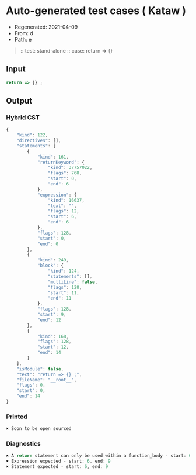 # Auto-generated test cases ( Kataw )
- Regenerated: 2021-04-09
- From: d
- Path: e
> :: test: stand-alone
> :: case: return => {}
## Input

`````js
return => {} ;
`````

## Output

### Hybrid CST

```javascript
{
    "kind": 122,
    "directives": [],
    "statements": [
        {
            "kind": 161,
            "returnKeyword": {
                "kind": 37757022,
                "flags": 768,
                "start": 0,
                "end": 6
            },
            "expression": {
                "kind": 16637,
                "text": "",
                "flags": 12,
                "start": 6,
                "end": 6
            },
            "flags": 128,
            "start": 0,
            "end": 0
        },
        {
            "kind": 249,
            "block": {
                "kind": 124,
                "statements": [],
                "multiLine": false,
                "flags": 128,
                "start": 11,
                "end": 11
            },
            "flags": 128,
            "start": 9,
            "end": 12
        },
        {
            "kind": 168,
            "flags": 128,
            "start": 12,
            "end": 14
        }
    ],
    "isModule": false,
    "text": "return => {} ;",
    "fileName": "__root__",
    "flags": 0,
    "start": 0,
    "end": 14
}
```

### Printed

```javascript
✖ Soon to be open sourced
```

### Diagnostics

```javascript
✖ A return statement can only be used within a function_body - start: 0, end: 6
✖ Expression expected - start: 6, end: 9
✖ Statement expected - start: 6, end: 9

```

